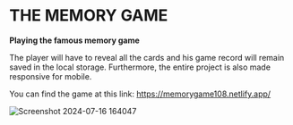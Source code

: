 # THE MEMORY GAME

**Playing the famous memory game** 

The player will have to reveal all the cards and his game record will remain saved in the local storage.
Furthermore, the entire project is also made responsive for mobile.

You can find the game at this link: https://memorygame108.netlify.app/


![Screenshot 2024-07-16 164047](https://github.com/user-attachments/assets/45da7a3c-8855-4ca4-96c0-a38c89dafae4)
